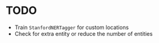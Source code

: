 # TODO
* Train `StanfordNERTagger` for custom locations
* Check for extra entity or reduce the number of entities
